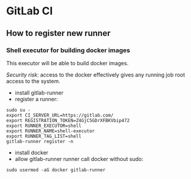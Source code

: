 # GitLab CI

## How to register new runner

### Shell executor for building docker images

This executor will be able to build docker images.

*Security risk*: access to the docker effectively gives any running job
root access to the system.

- install gitlab-runner
- register a runner:

```
sudo su -
export CI_SERVER_URL=https://gitlab.com/
export REGISTRATION_TOKEN=Z4GjC5GDrXFBKVbip472
export RUNNER_EXECUTOR=shell
export RUNNER_NAME=shell-executor
export RUNNER_TAG_LIST=shell
gitlab-runner register -n
```

- install docker
- allow gitlab-runner runner call docker without sudo:

```
sudo usermod -aG docker gitlab-runner
```
